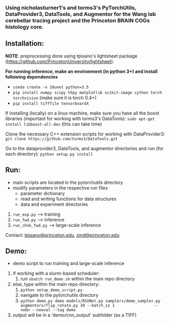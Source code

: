 ### Using nicholasturner1's and torms3's PyTorchUtils, DataProvider3, DataTools, and Augmentor for the Wang lab cerebellar tracing project and the Princeton BRAIN COGs histology core.

## Installation:

**NOTE**: preprocessing done using tpisano's lightsheet package (https://github.com/PrincetonUniversity/lightsheet).

**For running inference, make an environment (in python 3+) and install following dependencies**

- `conda create -n 3dunet python=3.5`
- `pip install numpy scipy h5py matplotlib scikit-image cython torch torchvision` (make sure it is torch 0.4+)
- `pip install tifffile tensorboardX`

If installing (locally) on a linux machine, make sure you have all the boost libraries (important for working with torms3's DataTools):
`sudo apt-get install libboost-all-dev` (this can take time)

Clone the necessary C++ extension scripts for working with DataProvider3:
`git clone https://github.com/torms3/DataTools.git`

Go to the dataprovider3, DataTools, and augmentor directories and run (for each directory):
`python setup.py install`

## Run:
- main scripts are located in the pytorchutils directory
- modify parameters in the respective run files
    - parameter dictionary
    - read and writing functions for data structures
    - data and experiment directories
1. `run_exp.py` --> training
2. `run_fwd.py` --> inference
3. `run_chnk_fwd.py` --> large-scale inference

Contact: tpisano@princeton.edu, zmd@princeton.edu

## Demo:
- demo script to run training and large-scale inference

1. if working with a slurm-based scheduler:
	1. run `sbatch run_demo.sh` within the main repo directory
4. else, type within the main repo directory:
	1. `python setup_demo_script.py`
	2. navigate to the pytorchutils directory
	2. `python demo.py demo models/RSUNet.py samplers/demo_sampler.py augmentors/flip_rotate.py 10 --batch_sz 1 		   		--nobn --noeval --tag demo` 
5. output will be in a 'demo/cnn_output' subfolder (as a TIFF)
